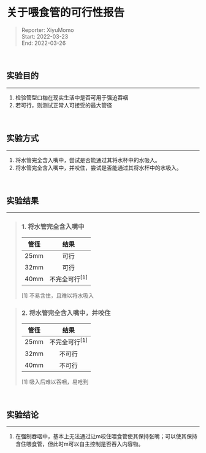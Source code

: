 # 关于喂食管的可行性报告
> Reporter: XiyuMomo  
> Start: 2022-03-23  
> End: 2022-03-26

&nbsp;
## 实验目的
*****
1. 检验管型口枷在现实生活中是否可用于强迫吞咽
2. 若可行，则测试正常人可接受的最大管径

&nbsp;
## 实验方式
*****
1. 将水管完全含入嘴中，尝试是否能通过其将水杯中的水吸入。
2. 将水管完全含入嘴中，并咬住，尝试是否能通过其将水杯中的水吸入。

&nbsp;
## 实验结果
*****
> ### 1. 将水管完全含入嘴中
> |管径|结果|
> |:-:|:-:|
> |25mm|可行|
> |32mm|可行|
> |40mm|不完全可行<sup>[1]</sup>|
> 
> [1] 不易含住，且难以将水吸入

> ### 2. 将水管完全含入嘴中，并咬住
> |管径|结果|
> |:-:|:-:|
> |25mm|不完全可行<sup>[1]</sup>|
> |32mm|不可行|
> |40mm|不可行|
> 
> [1] 吸入后难以吞咽，易呛到

&nbsp;
## 实验结论
*****
1. 在强制吞咽中，基本上无法通过让m咬住喂食管使其保持张嘴；可以使其保持含住喂食管，但此时m可以自主控制是否吞入内容物。
